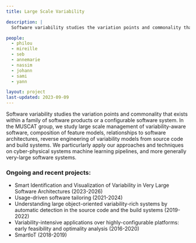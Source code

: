 ```yaml
---
title: Large Scale Variability

description: |
  Software variability studies the variation points and commonality that exists within a family of software products. We study large scale management of variability-aware software.

people:
  - philou
  - mireille
  - seb
  - annemarie
  - nassim
  - johann
  - sami
  - yann

layout: project
last-updated: 2023-09-09
---
```


Software variability studies the variation points and commonality that exists within a family of software products or a configurable software system. In the MUSCAT group, we study large scale management of variability-aware software, composition of feature models, relationships to software architectures, reverse engineering of variability models from source code and build systems. We particurlarly apply our approaches and techniques on cyber-physical systems machine learning pipelines, and more generally very-large software systems.

### Ongoing and recent projects:

  - Smart Identification and Visualization of Variability in Very Large Software Architectures (2023-2026)
  - Usage-driven software tailoring (2021-2024) 
  - Understanding large object-oriented variability-rich systems by automatic detection in the source code and the build systems (2019-2022)
  - Variability-intensive applications over highly-configurable platforms: early feasibility and optimality analysis (2016-2020)
  - SmartIoT (2018-2019)
  

